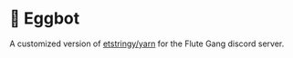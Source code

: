 # 🥚 Eggbot

A customized version of [etstringy/yarn](https://github.com/etstringy/yarn) for the Flute Gang discord server.
